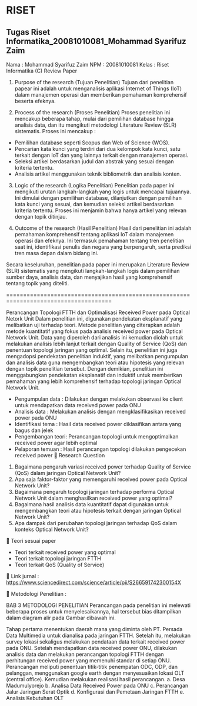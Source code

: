 # RISET
<h2>Tugas Riset Informatika_20081010081_Mohammad Syarifuz Zaim </h2>

Nama	: Mohammad Syarifuz Zaim
NPM	: 20081010081
Kelas	: Riset Informatika (C)
Review Paper 
1.	Purpose of the research (Tujuan Penelitian)
Tujuan dari penelitian papear ini adalah untuk menganalisis aplikasi Internet of Things (IoT) dalam manajemen operasi dan memberikan pemahaman komprehensif beserta efeknya.

2.	Process of the research (Proses Penelitian)
Proses penelitian ini mencakup beberapa tahap, mulai dari pemilihan database hingga analisis data, dan itu mengikuti metodologi Literature Review (SLR) sistematis. Proses ini mencakup : 
-	Pemilihan database seperti Scopus dan Web of Science (WOS).
-	Pencarian kata kunci yang terdiri dari dua kelompok kata kunci, satu terkait dengan IoT dan yang lainnya terkait dengan manajemen operasi.
-	Seleksi artikel berdasarkan judul dan abstrak yang sesuai dengan kriteria tertentu.
-	Analisis artikel menggunakan teknik bibliometrik dan analisis konten.

3.	Logic of the research (Logika Penelitian)
Penelitian pada paper ini mengikuti urutan langkah-langkah yang logis untuk mencapai tujuannya. Ini dimulai dengan pemilihan database, dilanjutkan dengan pemilihan kata kunci yang sesuai, dan kemudian seleksi artikel berdasarkan kriteria tertentu. Proses ini menjamin bahwa hanya artikel yang relevan dengan topik ditinjau. 

4.	Outcome of the research (Hasil Penelitian)
Hasil dari penelitian ini adalah pemahaman komprehensif tentang aplikasi IoT dalam manajemen operasi dan efeknya. Ini termasuk pemahaman tentang tren penelitian saat ini, identifikasi penulis dan negara yang berpengaruh, serta prediksi tren masa depan dalam bidang ini.

Secara keseluruhan, penelitian pada paper ini merupakan Literature Review (SLR) sistematis yang mengikuti langkah-langkah logis dalam pemilihan sumber daya, analisis data, dan menyajikan hasil yang komprehensif tentang topik yang diteliti.
 

=====================================================================================

Perancangan Topologi FTTH dan Optimalisasi Received Power pada Optical Netork Unit
Dalam penelitian ini, digunakan pendekatan eksplanatif yang melibatkan uji terhadap teori. Metode penelitian yang diterapkan adalah metode kuantitatif yang fokus pada analisis received power pada Optical Network Unit. Data yang diperoleh dari analisis ini kemudian diolah untuk melakukan analisis lebih lanjut terkait dengan Quality of Service (QoS) dan penentuan topologi jaringan yang optimal. Selain itu, penelitian ini juga mengadopsi pendekatan penelitian induktif, yang melibatkan pengumpulan dan analisis data guna mengembangkan teori atau hipotesis yang relevan dengan topik penelitian tersebut. Dengan demikian, penelitian ini menggabungkan pendekatan eksplanatif dan induktif untuk memberikan pemahaman yang lebih komprehensif terhadap topologi jaringan Optical Network Unit.
-	Pengumpulan data  : Dilakukan dengan melakukan observasi ke client untuk 
  mendapatkan data received power pada ONU
-	Analisis data	    : Melakukan analisis dengan mengklasifikasikan received 
  power pada ONU
-	Identifikasi tema	: Hasil data received power diklasifikan antara yang bagus 
  dan jelek  
-	Pengembangan teori: Perancangan topologi untuk mengoptimalkan received 
  power agar lebih optimal
-	Pelaporan temuan 	: Hasil perancangan topologi dilakukan pengecekan 
  received power
	Research Question
1.	Bagaimana pengaruh variasi received power terhadap Quality of Service (QoS) dalam jaringan Optical Network Unit?
2.	Apa saja faktor-faktor yang memengaruhi received power pada Optical Network Unit?
3.	Bagaimana pengaruh topologi jaringan terhadap performa Optical Network Unit dalam menghasilkan received power yang optimal?
4.	Bagaimana hasil analisis data kuantitatif dapat digunakan untuk mengembangkan teori atau hipotesis terkait dengan jaringan Optical Network Unit?
5.	Apa dampak dari perubahan topologi jaringan terhadap QoS dalam konteks Optical Network Unit?

	Teori sesuai paper
-	Teori terkait received power yang optimal
-	Teori terkait topologi jaringan FTTH
-	Teori terkait QoS (Quality of Service)

	Link jurnal :
https://www.sciencedirect.com/science/article/pii/S266591742300154X

	Metodologi Penelitian :

BAB 3 METODOLOGI PENELITIAN
Perancangan pada penelitian ini melewati beberapa proses untuk menyelesaikannya, hal tersebut bias ditampilkan dalam diagram alir pada Gambar dibawah ini. 

Tahap pertama menentukan daerah mana yang diminta oleh PT. Persada Data Multimedia untuk dianalisa pada jaringan FTTH. Setelah itu, melakukan survey lokasi sekaligus melakukan pendataan data terkait received power pada ONU. Setelah mendapatkan data received power ONU, dilakukan analisis data dan melakukan perancangan topologi FTTH dengan perhitungan received power yang memenuhi standar di setiap ONU. Perancangan meliputi penentuan titik-titik penempatan ODC, ODP, dan pelanggan, menggunakan google earth dengan menyesuaikan lokasi OLT (central office). Kemudian melakukan realisasi hasil perancangan.
a.	Desa Madumulyorejo
b.	Analisa Data Received Power pada ONU
c.	Perancangan Jalur Jaringan Serat Optik
d.	Konfigurasi dan Pemetaan Jaringan FTTH
e.	Analisis Kebutuhan OLT  

